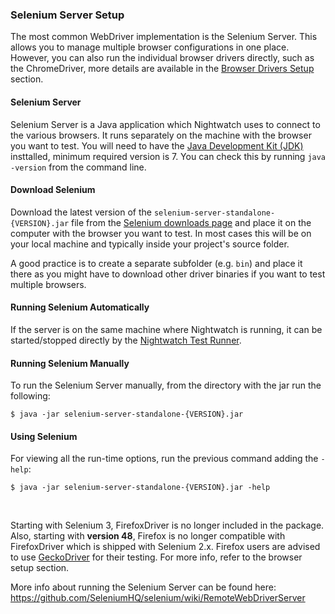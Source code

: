 ### Selenium Server Setup

The most common WebDriver implementation is the Selenium Server. This allows you to manage multiple browser configurations in one place. However, you can also run the individual browser drivers directly, such as the ChromeDriver, more details are available in the [Browser Drivers Setup](http://nightwatchjs.org/getingstarted#browser-drivers-setup) section.

#### Selenium Server

Selenium Server is a Java application which Nightwatch uses to connect to the various browsers. It runs separately on the machine with the browser you want to test. You will need to have the [Java Development Kit (JDK)](http://www.oracle.com/technetwork/java/javase/downloads/index.html) insttalled, minimum required version is 7. You can check this by running `java -version` from the command line.

#### Download Selenium

Download the latest version of the `selenium-server-standalone-{VERSION}.jar` file from the [Selenium downloads page](http://selenium-release.storage.googleapis.com/index.html) and place it on the computer with the browser you want to test.
In most cases this will be on your local machine and typically inside your project's source folder.

A good practice is to create a separate subfolder (e.g. `bin`) and place it there as you might have to download other driver binaries if you want to test multiple browsers.  

#### Running Selenium Automatically

If the server is on the same machine where Nightwatch is running, it can be started/stopped directly by the [Nightwatch Test Runner](http://local.nightwatchjs.org/guide#test-runner).

#### Running Selenium Manually

To run the Selenium Server manually, from the directory with the jar run the following:

<pre><code class="language-bash">$ java -jar selenium-server-standalone-{VERSION}.jar</code></pre>

#### Using Selenium
For viewing all the run-time options, run the previous command adding the `-help`:

<pre><code class="language-bash">$ java -jar selenium-server-standalone-{VERSION}.jar -help</code></pre>
<br>
<p class="alert alert-warning">Starting with Selenium 3, FirefoxDriver is no longer included in the package. Also, starting with <strong>version 48</strong>, Firefox is no longer compatible with FirefoxDriver which is shipped with Selenium 2.x. Firefox users are advised to use <a href="https://github.com/mozilla/geckodriver/releases" target="_blank">GeckoDriver</a> for their testing. For more info, refer to the browser setup section.</p>

More info about running the Selenium Server can be found here: https://github.com/SeleniumHQ/selenium/wiki/RemoteWebDriverServer

